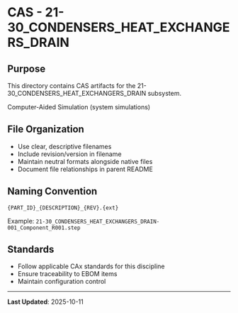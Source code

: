 # CAS - 21-30_CONDENSERS_HEAT_EXCHANGERS_DRAIN

## Purpose

This directory contains CAS artifacts for the 21-30_CONDENSERS_HEAT_EXCHANGERS_DRAIN subsystem.

Computer-Aided Simulation (system simulations)

## File Organization

- Use clear, descriptive filenames
- Include revision/version in filename
- Maintain neutral formats alongside native files
- Document file relationships in parent README

## Naming Convention

```
{PART_ID}_{DESCRIPTION}_{REV}.{ext}
```

Example: `21-30_CONDENSERS_HEAT_EXCHANGERS_DRAIN-001_Component_R001.step`

## Standards

- Follow applicable CAx standards for this discipline
- Ensure traceability to EBOM items
- Maintain configuration control

---

**Last Updated**: 2025-10-11
